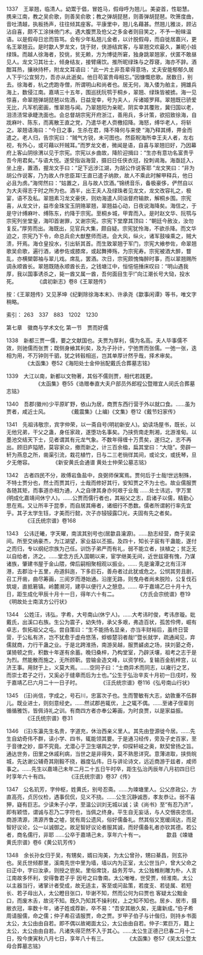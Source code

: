 <!-- { "loadSidebar": true } -->
1337　王翠翘，临清人。幼鬻于倡，冒姓马，假母呼为翘儿。美姿首，性聪慧。携来江南，教之吴俞歌，则善吴俞歌；教之弹胡琵琶，则善弹胡琵琶。吹箫度曲，音吐清越，执板扬声，往往倾其座客。平康里中，翘儿名藉甚。然翘儿雅淡，顾沾沾自喜，颇不工涂抹倚门术。遇大腹贾及伧父之多金者则目笑之，不予一盼睐温语。以是假母日忿而笞骂。会有少年私翘儿金者，以计脱假母，而自徙居嘉兴，更名王翠翘云。是时歙人罗龙文，饶于财，侠游结宾客，与翠翘交欢最久，兼昵小妓绿珠。而越人徐海者，狡佻，贫无赖，方为博徒所窘，独身跳翠翘家，伏匿不敢昼见人。龙文习其壮士，倾身结友，接臂痛饮。推所昵绿珠与之荐寝，海亦不辞。酒酣耳热，攘袂持杯，附龙文耳语曰：“此一片土非吾辈得意场，丈夫安能郁郁久居人下乎!公宜努力，吾亦从此逝矣。他日苟富贵毋相忘。”因慷慨悲歌。居数日，别去。徐海者，杭之虎跑寺僧，所谓明山和尚者也。居无何，海入倭为舶主，拥雄兵海上，数侵江南。嘉靖三十五年，围巡抚阮鹗于桐乡，翠翘、绿珠皆被掳。海一见惊喜，命翠翘弹胡琵琶以佐酒，日益宠幸，号为夫人，斥诸姬罗拜。翠翘既已骄爱无比，凡军机密画，惟翠翘与闻。乃翠翘阳为亲昵，阴实幸其覆败，冀归国以老，泪渍渍常承睫洗面也。会总督胡宗宪开府浙江，善用兵，多计策，欲招致徐海，自戕麻叶、陈东，而离散王直之党，乃遣华老人赍檄招降。海怒，缚华老人，将斩之。翠翘语海曰：“今日之事，生杀在君，降不降何与来使 ”海乃释其缚，畀金而遣之。老人归，告宗宪曰：“贼气方锐，未可图也。然臣睨海所幸王夫人者，左右视，有外心，或可藉以歼贼耳。”而罗龙文者，微闻是语，自喜与翠翘旧好，乃因幕府上客山阴徐渭以见于宗宪。宗宪以乡曲故，降阶迎揖曰：“生亦有意功名富贵乎 吾今用君矣。”与语大悦。遂受指诣海营，摄旧日任侠衣冠，投刺谒海。海亟廷入，坐上座，置酒，握龙文手曰：“足下远涉江湖，为胡公作说客耶 ”龙文笑曰：“非为胡公作说客，乃为故人作忠臣耳!王直已遣子纳款，故人不乘此时解甲释兵，他日必且为虏。”海愕然曰：“姑置之，且与故人饮酒。”锦绣音乐，备极豪侈，俨然自以为大夫得志于时之所为也。酒半，出王夫人及绿珠者见龙文，龙文改容礼之，极宴，语不及私。翠翘素习龙文豪侠，则劝海遣人同诣督府输款，解桐乡围。宗宪喜，从龙文计，益市金珠宝玉阴赂翠翘，翠翘益心动，日夜说海降矣。海信之，于是守计缚麻叶、缚陈东，约降于宗宪。至桐乡城，甲胄而入。是时赵文华、阮鹗与宗宪列坐堂皇，海叩首谢罪，又谢宗宪。宗宪下堂摩其顶曰：“朝廷今赦汝，汝勿复反。”厚劳而出。海既出，见官兵大集，颇自疑。宗宪犹怜海，不欲杀降。而文华迫之，宗宪乃下令，命总兵俞大猷整师而进。会大风，纵火，诸军鼓噪乘之，贼大溃，歼焉。海仓皇投水，引出斩其首。而生致翠翘于军门，宗宪大飨参佐，命翠翘歌吴俞歌，遍行酒，诸参佐或膝席，或起舞捧殇，为宗宪寿。宗宪被酒大醉，瞀乱，亦横槊鄣袖与翠儿戏。席乱，罢酒。次日，宗宪颇愧悔醉时事，而以翠翘赐所调永顺酋长。翠翘既随永顺酋长去，之钱塘江中，恒悒悒捶床叹曰：“明山遇我厚，我以国事诱杀之，毙一酋又属一酋，吾何面目生乎!”向江潮长号大恸，投水死。
　　　　《虞初新志》卷8《王翠翘传》

按：《王翠翘传》又见茅坤《纪剿除徐海本末》、许承尧《歙事闲谭》等书，唯文字稍略。

索引：
263　337　883　1202　1230

 

第七章　徽商与学术文化
第一节　贾而好儒

1338　新都三贾一儒，要之文献国也。夫贾为厚利，儒为名高。夫人毕事儒不效，则驰儒而张贾；既侧身飨其利矣，及为子孙计，宁弛贾而张儒。一弛一张，迭相为用，不万钟则千驷，犹之转毂相巡，岂其单厚计然乎哉，择术审矣。
　　　　《太函集》卷52《海阳处士金仲翁配戴氏合葬墓志铭》

1339　大江以南，新都以文物著，其俗不儒则贾，相代若践更。
　　　　　　《太函集》卷55《诰赠奉直大夫户部员外郎程公暨赠宜人闵氏合葬墓志铭》

1340　吾郡(徽州)少平原旷野，依山为居，商贾东西行营于外以就口食。……虽为贾者，咸近士风。
　　　　《戴震集》(上编)《文集》卷12《戴节妇家传》

1341　先祖讳敬宗，宾字仲荣，以一斋自号(明初新安人)。幼读场屋书，既长，以无他兄弟，干父之蛊，身任家政，遂堕功名事矣。乃挟赀南走荆湘，北游淮甸。以墨池交结天下士，见者谓其有元龙气象。不数年得缠十万贯矣，遂归之，志不再出。顾旧庐隘陋，莫容家众，撤而新之，计三百余楹，扁其堂曰：“大隐”。旁辟一轩为燕息之所，凿渠引流，栽花植竹，日与二三老徜徉其间，或论文，或抚琴，旦夕无倦容。
　　　　《新安黄氏会通谱 黄处士仲荣公墓志铭》

1342　古者四民不分，故傅岩鱼盐中，良弼师保寓焉。贾何后于士哉!世远制殊，不特士贾分也，然士而贾其行，士哉而修好其行，安知贾之不为士也。故业儒服贾各随其矩，而事道亦相为通，人之自律其身亦何艰于业哉 ……处士讳远，字万里(明成化嘉靖间休宁人)。……公贾而儒行者也，其裕父之志，启诸子以儒，精勤心思在焉。又让所丰于昆季，而自居其瘠者，诸细行不悉数。儒者所谓躬行率先宜乎。其子太学生钰，才美而行懿，次子亦锓锓露□光，夫固有先之者矣。
　　　　《汪氏统宗谱》卷168

1343　公讳迁曦，字天曜，南滨其别号也(居歙县瀹源)。……励志经营，商于吴梁间。所至交纳豪杰，为江湖望，家业益以丕振。及四十，知长子宸有干蛊能，遂付之而归，专以纲纪宗族为己任。训饬子弟严而有礼，弱不能立者，扶植之；贫乏无以自给者，济之。……堂念方氏入国朝以来，宦学继美无间，近世兹寝有愧，乃谋诸族，肇建书屋于金山隈，俾后嗣相聚相观以振业。……
先是瀹潭之北有汪洋港，去郡治十五里，舟道斜迤，下多巨石，善舟者过此犹或危之。公悯其劳且剧，召工开凿，曲尽筹画，三阅岁而港始通。沿崖无路，则曳舟者尚未脱险，公复伐石筑堤，直抵箬镇。岭麓濒河，建亭以便行人之憩息。……
卒于嘉靖乙巳十月十九日，距生成化甲辰十月十一日，得年六十有二。
　　　　《方氏会宗统谱》卷19《明故处士南滨方公行状》

1344　公姓汪，讳弘，字希，大号南山(休宁人)。……大考讳时俊，考讳彦璇。妣戴氏，出溪口右族。生公为震子，幼失恃，承父多艰，弗造百状，孤苦伶俜，崛有卓志，恢拓祖父之屯。尝自策曰：“生不能扬名显亲，亦当丰财裕后，虽终日营营，于公私有济，岂不犹愈于虚舟悠荡，蜉蝣楚羽者哉!”暨长就学，疏通闻见，弃儒就商，力行干蛊之业。于是北跨淮扬，南游吴越，服贾鹾卤之场，挟刘晏之奇，谋猗顿之赀，积数十年遂有余蓄。晚归桑梓，乃构堂室，乃辟沃壤，祖考之志于是为烈。然能散而施之，无所顾靳。尝输金造文峰，以资学校。复输百金航梓宫，以济王事。用财于上，义莫大焉。……空同子曰：“士商异术而同志，以雍行之艺，而崇士君子之行，又奚必于缝章而后为士也。”公生于弘治辛亥十月初一日戌时，殁于嘉靖乙巳六月二十一日子时。
　　　　《汪氏统宗谱》卷116《弘号南山行状》

1345　(汪)尚信，字成之，号石川，忠富次子也。生而警敏有大志，幼敦重不伍群儿。既业进士，则刻意经史。……然试郡邑辄优，上之辄不偶。……至诸子侄辈则循循雅饬，皆佩诗礼之训。有商四方者亦奉公筹画，为时良贾，以是家益振。
　　　　《汪氏统宗谱》卷31

1346　(汪)东瀛先生名贵，字道充，休治西亲义里人。其先由登源徙今居。……先生自幼奇伟不群，读小学、四书，辄能领其要。于是通习经传，旁及子史百家，至于音律之妙，靡不究竟。尤潜心于卫生堪舆之学，仰探轩岐之奥，默契曾扬之旨。通达世务，田里之休戚利病，当世之是非得失，莫不熟思详究。意薄进取，挟赀皖城，先达谢公辅奇其刚毅不挠，器度弘伟，日与讲论诗文，远近商游于兹者，咸师事之。……先生以嘉靖己未年二月二十五日午时卒，距生弘治丙辰年八月初四日巳时享年六十有四。
　　　　《汪氏统宗谱》卷37《传》

1347　公名玑芳，字仲枢，姓黄氏，别号忍斋。……为竦塘里人。公父彦政公，方直高亮，贞厉仪检，遇事侃侃，见义不挠。……公生沉静诚悫，孝友恭让。弱不喜狎，嶷有巨志。少读朱子小学，至温公训刘无城以诚；读《尚书》至“有忍乃济”，即有颖悟，谓诚与忍乃二字符也，当佩之终身。平生自无妄话，与人交悃丧忠信。商游清源，清源齐鲁之墟，犹有周公遗风，俗好儒备礼。然其俗又宽缓阔达，而足智好议论，公一以诚御之。故足智好议论者服其诚，而好儒备礼者亦钦其德。若公者，商名儒行，非耶 ……公卒于嘉靖己未，享年六十有一。
　　　　歙县《竦塘黄氏宗谱》卷6《黄公玑芳传》

1348　余长孙女归于吴，有甥矣，婿曰洵美，为太公曾孙，甥曰綦昌，则玄孙也。吴氏世倾郡里，溪南先世中里为墙，墙以内为正室，太公世当户，曾大父命之曰正中，字曰汝承，则授之鬯矣。里俗席饶，益务芳华。太公独椎削雕为朴。人言江南故多怀利，安得鲁君子乎 因号之曰鲁南。太公唯唯，世受贾，倾淮南。太公以主器当行，诸掌计者受成，故无适主，客至或问盐策，若度支、若徒属、若短长、若子母出入，太公瞪目张口，毕谢不知，然而公何为曰贾也 客疑太公黜金口，而废木舌，故诧不知。既久乃知其不操利权，上之知不知也。居乡、居市，摄敝衣冠，率数十年，诸子姓或荐新，卒不易：“吾安其敝久矣，无庸新成。”伯子希周请服儒，命之儒；仲子希召请服贾，命之贾。岁甲子伯子与计偕归，则持乡书面太公，太公由由自若。即不偶以故褐面太公，太公由由自若。仲子累巨万，籍上太公，太公由由自若。凡诸失得茫然不入于其心。……太公生正德己巳春二月十二日，殁今庚寅秋八月七日，享年八十有三。
　　　　《太函集》卷57《吴太公暨太母合葬墓志铭》

